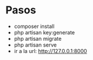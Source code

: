 
# Pasos
- composer install
- php artisan key:generate
- php artisan migrate
- php artisan serve
- ir a la url: http://127.0.0.1:8000
